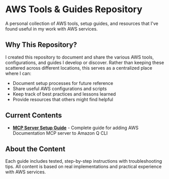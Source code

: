 # AWS Tools & Guides Repository

A personal collection of AWS tools, setup guides, and resources that I've found useful in my work with AWS services.

## Why This Repository?

I created this repository to document and share the various AWS tools, configurations, and guides I develop or discover. Rather than keeping these scattered across different locations, this serves as a centralized place where I can:

- Document setup processes for future reference
- Share useful AWS configurations and scripts
- Keep track of best practices and lessons learned
- Provide resources that others might find helpful

## Current Contents

- **[MCP Server Setup Guide](./MCP_Server_Setup_Guide.md)** - Complete guide for adding AWS Documentation MCP server to Amazon Q CLI

## About the Content

Each guide includes tested, step-by-step instructions with troubleshooting tips. All content is based on real implementations and practical experience with AWS services.
